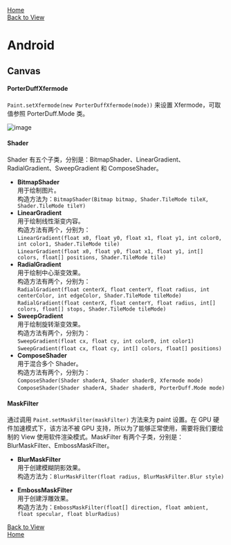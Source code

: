 [Home](../../README.md)  
[Back to View](./View.md)  

# Android  

## Canvas  

#### PorterDuffXfermode  

`Paint.setXfermode(new PorterDuffXfermode(mode))` 来设置 Xfermode，可取值参照 PorterDuff.Mode 类。  

![image](https://user-images.githubusercontent.com/8423120/45747336-1ddccc00-bc38-11e8-8d43-a2f8f1b1c70a.png)  

#### Shader  

Shader 有五个子类，分别是：BitmapShader、LinearGradient、RadialGradient、SweepGradient 和 ComposeShader。  

- **BitmapShader**  
用于绘制图片。  
构造方法为：`BitmapShader(Bitmap bitmap, Shader.TileMode tileX, Shader.TileMode tileY)`  
- **LinearGradient**  
用于绘制线性渐变内容。  
构造方法有两个，分别为：  
`LinearGradient(float x0, float y0, float x1, float y1, int color0, int color1, Shader.TileMode tile)`  
`LinearGradient(float x0, float y0, float x1, float y1, int[] colors, float[] positions, Shader.TileMode tile)`  
- **RadialGradient**  
用于绘制中心渐变效果。  
构造方法有两个，分别为：  
`RadialGradient(float centerX, float centerY, float radius, int centerColor, int edgeColor, Shader.TileMode tileMode)`  
`RadialGradient(float centerX, float centerY, float radius, int[] colors, float[] stops, Shader.TileMode tileMode)`  
- **SweepGradient**  
用于绘制旋转渐变效果。  
构造方法有两个，分别为：  
`SweepGradient(float cx, float cy, int color0, int color1)`  
`SweepGradient(float cx, float cy, int[] colors, float[] positions)`  
- **ComposeShader**  
用于混合多个 Shader。  
构造方法有两个，分别为：  
`ComposeShader(Shader shaderA, Shader shaderB, Xfermode mode)`  
`ComposeShader(Shader shaderA, Shader shaderB, PorterDuff.Mode mode)`  

#### MaskFilter  

通过调用 `Paint.setMaskFilter(maskFilter)` 方法来为 paint 设置。在 GPU 硬件加速模式下，该方法不被 GPU 支持，所以为了能够正常使用，需要将我们要绘制的 View 使用软件渲染模式。MaskFilter 有两个子类，分别是：BlurMaskFilter、EmbossMaskFilter。  

- **BlurMaskFilter**  
用于创建模糊阴影效果。  
构造方法为：`BlurMaskFilter(float radius, BlurMaskFilter.Blur style)`  

- **EmbossMaskFilter**  
用于创建浮雕效果。  
构造方法为：`EmbossMaskFilter(float[] direction, float ambient, float specular, float blurRadius)`  

[Back to View](./View.md)  
[Home](../../README.md)  